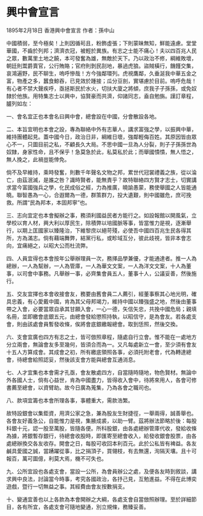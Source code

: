 # 興中會宣言
1895年2月18日 香港興中會宣言 作者：孫中山

中國積弱，至今極矣！上則因循茍且，粉飾虛張；下則蒙昧無知，鮮能遠慮。堂堂華國，不齒於列邦；濟濟衣冠，被輕於異族。有志之士能不痛心！夫以四百兆人民之眾，數萬里土地之饒，本可發奮為雄，無敵於天下。乃以政治不修，綱維敗壞，朝廷則鬻爵賣官，公行賄賂；官府則剝民刮地，暴過虎狼。盜賊橫行，饑饉交集，哀鴻遍野，民不聊生，嗚呼慘哉！方今強鄰環列。虎視鷹鄰，久垂涎我中華五金之富，物產之多，蠶食鯨吞，已見效於踵接；瓜分豆剖，實堪慮於目前。嗚呼危哉！有心者不禁大聲疾呼，亟拯斯民於水火，切扶大廈之將傾，庶我子子孫孫，或免奴隸於他族。用特集志士以興中，協賢豪而共濟，仰諸同志，盍自勉旃。謹訂章程，臚列如左：

一、會名宜正也本會名曰興中會，總會設在中國，分會散設各地。

二、本旨宜明也本會之設，專為聯絡中外有志華人，講求富強之學，以振興中華，維持團體起見。蓋中國今日，政治日非，綱維日壞，強鄰輕侮百姓。其原因皆由眾心不一，只圖目前之私，不顧長久大局。不思中國一旦為人分裂，則子子孫孫世為奴隸，身家性命，且不保乎！急莫急於此，私莫私於此；而舉國憒憒，無人悟之，無人挽之，此禍豈能倖免。

倘不及早維持，乘時發奮，則數千年聲名文物之邦，累世代冠裳禮義之族，從以淪亡，由茲泯滅，是誰之咎？識時賢者，能無責乎？故特聯絡四方賢才志士，切實講求當今富國強兵之學，化民成俗之經，力為推廣，曉諭愚蒙，務使舉國之人皆能通曉。聯智愚為一心，合遐爾為一德，群策群力，投大遺艱，則中國雖危，庶可挽救。所謂“民為邦本，本固邦寧”也。

三、志向宜定也本會擬辦之事，務須利國益民者方能行之。如設報館以開風氣，立學校以育人材，興大利以厚民生，除積弊以培國脈等事，皆當惟力是視，逐漸舉行，以期上匡國家以臻隆治，下維黎庶以絕苛殘，必使吾中國四百兆生民各得其所，方為滿志。倘有藉端舞弊，結黨行私，或畛域互分，彼此歧視，皆非本會志向，宜痛絕之，以昭大公而杜流弊。

四、人員宜得也本會按年公舉辦理員一次，務擇品學兼優，才能通達者。推一人為總辦，一人為幫辦，一人為管庫，一人為華文文案，一人為洋文文案，十人為董事，以司會中事務。凡舉辦一事，必齊集會員五人，董事十人，公議妥善，然後施行。

五、交友宜擇也本會收接會友，務要由舊會員二人薦引，經董事察其心地光明，確具忠義，有心愛戴中國，肯為其父母邦竭力，維持中國以臻強盛之地，然後由董事帶之入會，必要當眾自承其甘願入會，一心一德，矢信矢忠，共挽中國危局；親填名冊，並即繳會底銀五元，由總會發給懲照持執，以昭信守，是為會友。若各處支會，則由該處會員暫發收條，俟將會底銀繳報總會。取到恁照，然後交換。

六、支會宜廣也四方有志之士，皆可倣照章程，隨處自行立會。惟不能在一處地方分立兩會，無論會友多至幾何，皆須合而為一。又凡每處新立一會，至少須有會友十五人方算成會。其成會之初，所有繳底領照各事，必須托附老會，代為轉達總會，待總會給照認妥，然後該支會方能與總會互通消息。

七、人才宜集也本會需才孔亟，會友散處四方，自當隨時隨地，物色賢材。無論中外各國人士，倘有心益世，肯為中國盡力，皆得收入會中，待將來用人，各會可修書薦至總會，以資臂助。故今日廣為蒐集，乃為各會之職司也。

八、款項宜籌也本會所理各事，事體重大，需款浩繁。

故特設銀會以集鉅資，用濟公家之急，兼為股友生財捷徑，一舉兩得，誠善舉也。各會友好義急公，自能惟力是視，集腋成裘，以助一臂。茲將辦法節略於後：每股科銀十元，認一股至萬股，皆隨各便。所科股銀，由各處總辦管庫代收，發給收條為據，將銀暫存銀行，待總會收股時，即匯寄至總會收入，給發收銀會股票，由各處總辦換交各友收存。開會之日，每股可收回本利百元。此於公私皆有裨益。各友鹹具愛國之誠，當踴躍從事，比之捐頂子，買翎枝，有去無還，洵隔天壤。且十可報百，萬可圖億，利莫大焉，機不可失也。

九、公所宜設也各處支會，當設一公所，為會員辦公之處，及便各友時到敘談，講求興中良法，討論當今時事，考究各國政治，各抒己見，互勉進益。不得在此博奕遊戲，暨行一切無益之事。其經費由會友按數捐支。

十、變通宜善也以上各款為本會開辦之大綱，各處支會自當倣照辦理。至於詳細節目，各有所宜，各處支會可隨地變通，別立規條，務臻妥善。
